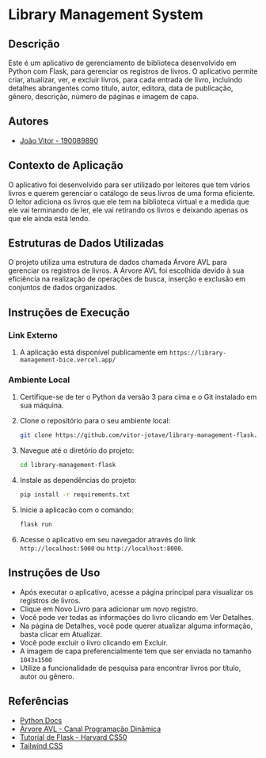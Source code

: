 # Library Management System

## Descrição
Este é um aplicativo de gerenciamento de biblioteca desenvolvido em Python com Flask, para gerenciar os registros de livros. O aplicativo permite criar, atualizar, ver, e excluir livros, para cada entrada de livro, incluindo detalhes abrangentes como título, autor, editora, data de publicação, gênero, descrição, número de páginas e imagem de capa.

## Autores
- [João Vitor - 190089890](https://github.com/vitor-jotave)

## Contexto de Aplicação
O aplicativo foi desenvolvido para ser utilizado por leitores que tem vários livros e querem gerenciar o catálogo de seus livros de uma forma eficiente. O leitor adiciona os livros que ele tem na biblioteca virtual e a medida que ele vai terminando de ler, ele vai retirando os livros e deixando apenas os que ele ainda está lendo.

## Estruturas de Dados Utilizadas
O projeto utiliza uma estrutura de dados chamada Árvore AVL para gerenciar os registros de livros. A Árvore AVL foi escolhida devido à sua eficiência na realização de operações de busca, inserção e exclusão em conjuntos de dados organizados.

## Instruções de Execução

### Link Externo
1. A aplicação está disponível publicamente em `https://library-management-bice.vercel.app/`

### Ambiente Local
1. Certifique-se de ter o Python da versão 3 para cima e o Git instalado em sua máquina.
2. Clone o repositório para o seu ambiente local:

    ```bash
    git clone https://github.com/vitor-jotave/library-management-flask.git
    ```

3. Navegue até o diretório do projeto:

    ```bash
    cd library-management-flask
    ```

4. Instale as dependências do projeto:

    ```bash
    pip install -r requirements.txt
    ```

5. Inicie a aplicacão com o comando:

    ```bash
    flask run
    ```

5. Acesse o aplicativo em seu navegador através do link `http://localhost:5000` ou `http://localhost:8000`.

## Instruções de Uso
- Após executar o aplicativo, acesse a página principal para visualizar os registros de livros.
- Clique em Novo Livro para adicionar um novo registro.
- Você pode ver todas as informações do livro clicando em Ver Detalhes.
- Na página de Detalhes, você pode querer atualizar alguma informação, basta clicar em Atualizar.
- Você pode excluir o livro clicando em Excluir.
- A imagem de capa preferencialmente tem que ser enviada no tamanho `1043x1500`
- Utilize a funcionalidade de pesquisa para encontrar livros por título, autor ou gênero.

## Referências
- [Python Docs](https://www.python.org/doc/)
- [Árvore AVL - Canal Programação Dinâmica](https://www.youtube.com/watch?v=l8IBdCb2BWA&pp=ygUUYXJ2b3JlIGF2bCBlbSBweXRob24%3D)
- [Tutorial de Flask - Harvard CS50](https://www.youtube.com/watch?v=4o1SCMICZzo&pp=ugMICgJwdBABGAHKBQpmbGFzayBjczUw)
- [Tailwind CSS](https://tailwindui.com/)

